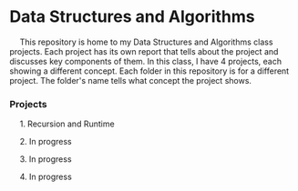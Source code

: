 # Data Structures and Algorithms

&emsp; This repository is home to my Data Structures and Algorithms class projects. Each project has its own report that tells about the project and discusses key components of them. In this class, I have 4 projects, each showing a different concept. Each folder in this repository is for a different project. The folder's name tells what concept the project shows.

### Projects
&emsp; 1. Recursion and Runtime

&emsp; 2. In progress

&emsp; 3. In progress

&emsp; 4. In progress

